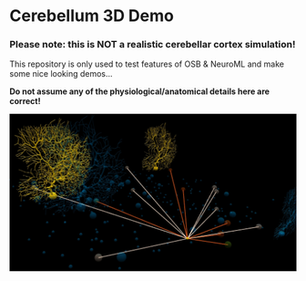 # Cerebellum 3D Demo

### Please note: this is NOT a realistic cerebellar cortex simulation! 

This repository is only used to test features of OSB & NeuroML and make some nice looking demos...

**Do not assume any of the physiological/anatomical details here are correct!**

![Gratuitous screenshot 1](https://raw.githubusercontent.com/OpenSourceBrain/Cerebellum3DDemo/master/images/Selection_648.jpg)
